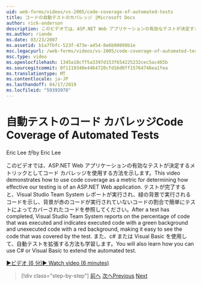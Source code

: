 ```yaml
---
uid: web-forms/videos/vs-2005/code-coverage-of-automated-tests
title: コードの自動テストのカバレッジ |Microsoft Docs
author: rick-anderson
description: このビデオでは、ASP.NET Web アプリケーションの有効なテストが決定するメトリックとしてコード カバレッジを使用する方法を示します。 テストした後は、com がしています.
ms.author: riande
ms.date: 03/23/2007
ms.assetid: b1a7fbfc-523f-473e-a454-8e6b90099b1e
msc.legacyurl: /web-forms/videos/vs-2005/code-coverage-of-automated-tests
msc.type: video
ms.openlocfilehash: 1345a18cff5a3397d153f654225232cec5ac465b
ms.sourcegitcommit: 0f1119340e4464720cfd16d0ff15764746ea1fea
ms.translationtype: MT
ms.contentlocale: ja-JP
ms.lasthandoff: 04/17/2019
ms.locfileid: "59393978"
---
```

# <a name="code-coverage-of-automated-tests"></a><span data-ttu-id="47776-104">自動テストのコード カバレッジ</span><span class="sxs-lookup"><span data-stu-id="47776-104">Code Coverage of Automated Tests</span></span>

<span data-ttu-id="47776-105">Eric Lee が</span><span class="sxs-lookup"><span data-stu-id="47776-105">by Eric Lee</span></span>

<span data-ttu-id="47776-106">このビデオでは、ASP.NET Web アプリケーションの有効なテストが決定するメトリックとしてコード カバレッジを使用する方法を示します。</span><span class="sxs-lookup"><span data-stu-id="47776-106">This video demonstrates how to use code coverage as a metric for determining how effective our testing is of an ASP.NET Web application.</span></span> <span data-ttu-id="47776-107">テストが完了すると、Visual Studio Team System レポートが実行され、緑の背景で実行されるコードを示し、背景が赤のコードが実行されていないコードの割合で簡単にテストによってカバーされたコードを参照してください。</span><span class="sxs-lookup"><span data-stu-id="47776-107">After a test has completed, Visual Studio Team System reports on the percentage of code that was executed and indicates executed code with a green background and unexecuted code with a red background, making it easy to see the code that was covered by the test.</span></span> <span data-ttu-id="47776-108">また、c# または Visual Basic を使用して、自動テストを拡張する方法も学習します。</span><span class="sxs-lookup"><span data-stu-id="47776-108">You will also learn how you can use C# or Visual Basic to extend the automated test.</span></span>

[<span data-ttu-id="47776-109">&#9654;ビデオ (6 分)</span><span class="sxs-lookup"><span data-stu-id="47776-109">&#9654; Watch video (6 minutes)</span></span>](https://channel9.msdn.com/Blogs/ASP-NET-Site-Videos/code-coverage-of-automated-tests)

> [!div class="step-by-step"]
> <span data-ttu-id="47776-110">[前へ](measuring-the-business-value-of-ajax.md)
> [次へ](custom-extraction-rules-and-coded-web-tests.md)</span><span class="sxs-lookup"><span data-stu-id="47776-110">[Previous](measuring-the-business-value-of-ajax.md)
[Next](custom-extraction-rules-and-coded-web-tests.md)</span></span>
